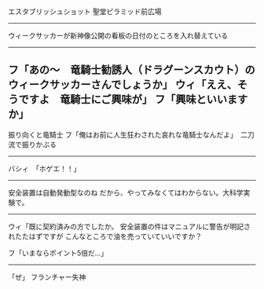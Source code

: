 エスタブリッシュショット
聖堂ピラミッド前広場

---
ウィークサッカーが新神像公開の看板の日付のところを入れ替えている

---
フ「あの～　竜騎士勧誘人（ドラグーンスカウト）のウィークサッカーさんでしょうか」
ウィ「ええ、そうですよ　竜騎士にご興味が」
フ「興味といいますか」
---
振り向くと竜騎士
フ「俺はお前に人生狂わされた哀れな竜騎士なんだよ」　二刀流で振りかぶる

--------------------------------------------------------------------
バシィ　「ホゲエ！！」

---
安全装置は自動発動型なのね
だから、やってみなくてはわからない。大科学実験で。

---
ウィ「既に契約済みの方でしたか。
安全装置の件はマニュアルに警告が明記されたたはずですが
こんなところで油を売っていていいですか？

フ「いまならポイント5倍だ…」

---
「ぜ」
フランチャー失神

